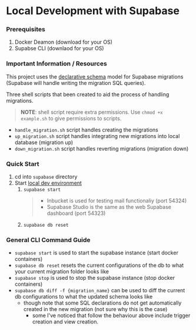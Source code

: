 # Local Development with Supabase

### Prerequisites

1. Docker Deamon (download for your OS)
2. Supabse CLI (downlaod for your OS)

### Important Information / Resources

This project uses the [declarative schema](https://supabase.com/docs/guides/local-development/declarative-database-schemas) model for Supabase migrations (Supabase will handle writing the migration SQL queries).

Three shell scripts that been created to aid the process of handling migrations.

> **NOTE**: shell script require extra permissions. Use `chmod +x example.sh` to give permissions to scripts.

- `handle_migration.sh` script handles creating the migrations
- `up_migration.sh` script handles integrating new migrations into local database (migration up)
- `down_migration.sh` script handles reverting migrations (migration down)

### Quick Start

1. cd into `supabase` directory
2. Start [local dev environment](https://supabase.com/docs/guides/local-development/cli/getting-started?queryGroups=platform&platform=macos&queryGroups=access-method&access-method=studio)
    1. `supabase start`
        > - Inbucket is used for testing mail functionaliy (port 54324)
        > - Supabase Studio is the same as the web Supabase dashboard (port 54323)
    2. `supabase db reset`

### General CLI Command Guide

- `supabase start` is used to start the supabase instance (start docker containers)
- `supabase db reset` resets the current configurations of the db to what your current migration folder looks like
- `supabase stop` is used to stop the supabase instance (stop docker containers)
- `supabase db diff -f {migration_name}` can be used to diff the current db configurations to what the updated schema looks like
    - though note that some SQL declarations do not get automatically created in the new migration (not sure why this is the case)
        - some I've noticed that follow the behaviour above include trigger creation and view creation.

